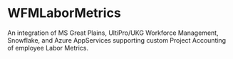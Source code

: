 # WFMLaborMetrics
An integration of MS Great Plains, UltiPro/UKG Workforce Management, Snowflake, and Azure AppServices supporting custom Project Accounting of employee Labor Metrics.
